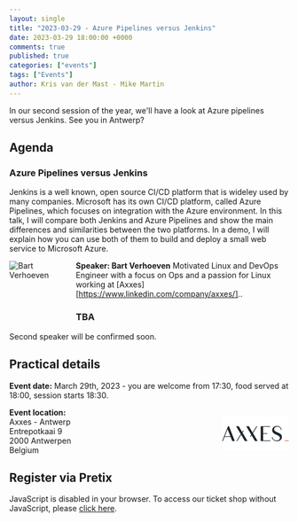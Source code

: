 ```yaml
---
layout: single
title: "2023-03-29 - Azure Pipelines versus Jenkins"
date: 2023-03-29 18:00:00 +0000
comments: true
published: true
categories: ["events"]
tags: ["Events"]
author: Kris van der Mast - Mike Martin
---
```


In our second session of the year, we'll have a look at Azure pipelines versus Jenkins. See you in Antwerp?

## Agenda

### Azure Pipelines versus Jenkins

Jenkins is a well known, open source CI/CD platform that is wideley used by many companies. Microsoft has its own CI/CD platform, called Azure Pipelines, which focuses on integration with the Azure environment. In this talk, I will compare both Jenkins and Azure Pipelines and show the main differences and similarities between the two platforms. In a demo, I will explain how you can use both of them to build and deploy a small web service to Microsoft Azure.

<img src="/assets/media/speakers/bart-bart-verhoeven.jpg" alt="Bart Verhoeven" align="left" height="100" width="100" style="margin-right: 20px;">**Speaker: Bart Verhoeven** Motivated Linux and DevOps Engineer with a focus on Ops and a passion for Linux working at [Axxes][https://www.linkedin.com/company/axxes/]..  

### TBA

Second speaker will be confirmed soon.

## Practical details

**Event date:** March 29th, 2023 - you are welcome from 17:30, food served at 18:00, session starts 18:30.

**Event location:**<br />
<img width="120" height="60" align="right" alt="" src="/assets/media/sponsors/logo-axxes.png">Axxes - Antwerp  
Entrepotkaai 9  
2000 Antwerpen  
Belgium

## Register via Pretix

<link rel="stylesheet" type="text/css" href="https://pretix.eu/azug/20230329/widget/v1.css">
<script type="text/javascript" src="https://pretix.eu/widget/v1.en.js" async></script>
<pretix-widget event="https://pretix.eu/azug/20230329/"></pretix-widget>
<noscript>
   <div class="pretix-widget">
        <div class="pretix-widget-info-message">
            JavaScript is disabled in your browser. To access our ticket shop without JavaScript, please <a target="_blank" rel="noopener" href="https://pretix.eu/azug/20230207/">click here</a>.
        </div>
    </div>
</noscript>
